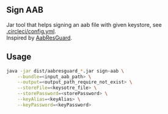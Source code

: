 ## Sign AAB
Jar tool that helps signing an aab file with given keystore, see [.circleci/config.yml](#.circleci/config.yml).
<br>
Inspired by [AabResGuard](https://github.com/bytedance/AabResGuard).

## Usage
```bash
java -jar dist/aabresguard_*.jar sign-aab \
    --bundle=<input_aab_path> \
    --output=<output_path_require_not_exist> \
    --storeFile=<keysotre_file> \
    --storePassword=<storePassword> \
    --keyAlias=<keyAlias> \
    --keyPassword=<keyPassword>
```

